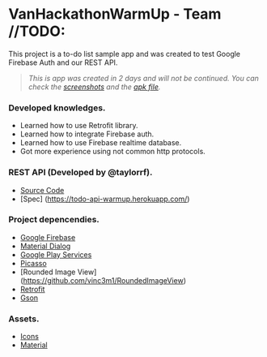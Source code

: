 # VanHackathonWarmUp - Team //TODO:
This project is a to-do list sample app and was created to test Google Firebase Auth and our REST API.


 > *This is app was created in 2 days and will not be continued.
 > You can check the [screenshots](/screenshots/) and the [apk file](/apk/).*


### Developed knowledges.
 * Learned how to use Retrofit library.
 * Learned how to integrate Firebase auth.
 * Learned how to use Firebase realtime database.
 * Got more experience using not common http protocols.
 
### REST API (Developed by @taylorrf).
 * [Source Code](https://github.com/taylorrf/todo_api)
 * [Spec] (https://todo-api-warmup.herokuapp.com/)

### Project depencendies. 
 * [Google Firebase](https://firebase.google.com/)
 * [Material Dialog](https://github.com/drakeet/MaterialDialog)
 * [Google Play Services](https://play.google.com/store/apps/details?id=com.google.android.gms&hl=en)
 * [Picasso](http://square.github.io/picasso/)
 * [Rounded Image View] (https://github.com/vinc3m1/RoundedImageView)
 * [Retrofit](http://square.github.io/retrofit/)
 * [Gson](https://github.com/google/gson)

### Assets.
 * [Icons](https://design.google.com/icons/#ic_arrow_forward)
 * [Material](https://www.materialpalette.com)



